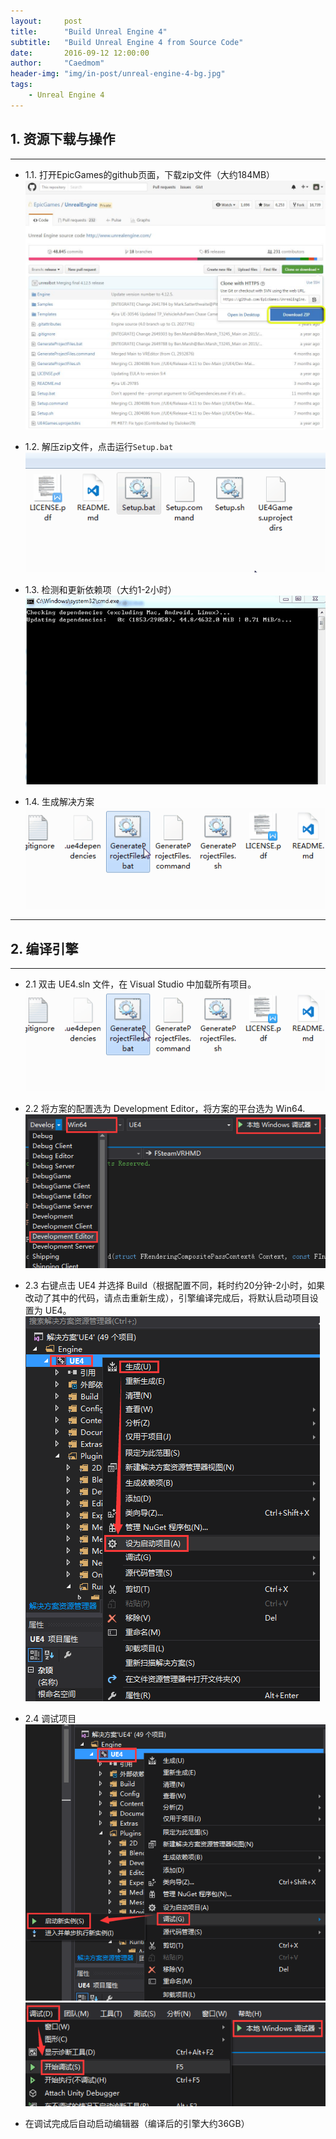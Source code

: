```yaml
---
layout:     post
title:      "Build Unreal Engine 4"
subtitle:   "Build Unreal Engine 4 from Source Code"
date:       2016-09-12 12:00:00
author:     "Caedmom"
header-img: "img/in-post/unreal-engine-4-bg.jpg"
tags:
    - Unreal Engine 4
---
```


## 1. 资源下载与操作

---

* 1.1. 打开EpicGames的github页面，下载zip文件（大约184MB）
![img](https://github.com/caedmom/caedmom.github.io/blob/master/img/in-post/20160912-compile-unreal-engine-4/0%20download-zip.jpg?raw=true)

* 1.2. 解压zip文件，点击运行`Setup.bat`
![img](https://github.com/caedmom/caedmom.github.io/blob/master/img/in-post/20160912-compile-unreal-engine-4/1%20click-setup.bat.gif?raw=true)

* 1.3. 检测和更新依赖项（大约1-2小时）
![img](https://github.com/caedmom/caedmom.github.io/blob/master/img/in-post/20160912-compile-unreal-engine-4/2%20update-dependencies.gif?raw=true)

* 1.4. 生成解决方案
![img](https://github.com/caedmom/caedmom.github.io/blob/master/img/in-post/20160912-compile-unreal-engine-4/3%20click-generate-project-files.bat.gif?raw=true)

---

## 2. 编译引擎

---

* 2.1 双击 UE4.sln 文件，在 Visual Studio 中加载所有项目。
![img](https://github.com/caedmom/caedmom.github.io/blob/master/img/in-post/20160912-compile-unreal-engine-4/3%20click-generate-project-files.bat.gif?raw=true)

* 2.2 将方案的配置选为 Development Editor，将方案的平台选为 Win64.
![img](https://github.com/caedmom/caedmom.github.io/blob/master/img/in-post/20160912-compile-unreal-engine-4/5%20set-dev-editor-and-win64.png?raw=true)

* 2.3 右键点击 UE4 并选择 Build（根据配置不同，耗时约20分钟-2小时，如果改动了其中的代码，请点击重新生成），引擎编译完成后，将默认启动项目设置为 UE4。
![img](https://github.com/caedmom/caedmom.github.io/blob/master/img/in-post/20160912-compile-unreal-engine-4/6%20build-and-set-start-project.png?raw=true)

* 2.4 调试项目
![img](https://github.com/caedmom/caedmom.github.io/blob/master/img/in-post/20160912-compile-unreal-engine-4/7%20debug-start-new-instance.png?raw=true)
![img](https://github.com/caedmom/caedmom.github.io/blob/master/img/in-post/20160912-compile-unreal-engine-4/7%202-debug.png?raw=true)

* 在调试完成后自动启动编辑器（编译后的引擎大约36GB）